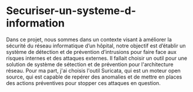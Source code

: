 # Securiser-un-systeme-d-information
Dans ce projet, nous sommes dans un contexte visant à améliorer la sécurité du réseau informatique d’un hôpital, notre objectif est d’établir un système de détection et de prévention d’intrusions pour faire face aux risques internes et des attaques externes.
Il fallait choisir un outil pour une solution de système de sétection et de prévention pour l'architecture réseau.
Pour ma part, j'ai choisis l'outil Suricata, qui est un moteur open source, qui est capable de repérer des anomalies et de mettre en places des actions préventives pour stopper ces attaques en question.
